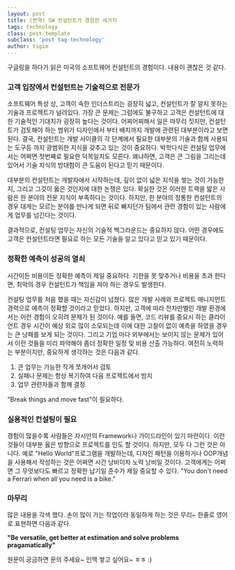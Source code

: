 ```yaml
--- 
layout: post 
title: (번역) SW 컨설턴트가 경험한 세가지 
tags: technology  
class: post-template
subclass: 'post tag-technology' 
author: tigim 
---  
```


구글링을 하다가 읽은 미국의 소프트웨어 컨설턴트의 경험이다. 내용이 괜찮은 것 같다.  


### 고객 입장에서 컨설턴트는 기술적으로 전문가

소프트웨어 특성 상, 고객이 속한 인더스트리는 굉장히 넓고, 컨설턴트가 잘 알지 못하는 기술과 프로젝트가 널려있다. 가장 큰 문제는 그럼에도 불구하고 고객은 컨설턴트에 대한 기술적인 기대치가 굉장히 높다는 것이다. 어찌어찌해서 일은 마무리 짓지만, 컨설턴트가 검토해야 하는 범위가 디자인에서 부터 배치까지 개발에 관련된 대부분이라고 보면 된다. 결국, 컨설턴트는 개발 사이클의 각 단계에서 필요한 대부분의 기술과 함께 사용되는 도구등 까지 광범위한 지식을 갖추고 있는 것이 중요하다. 박학다식은 컨설팅 업무에서는 어쩌면 첫번째로 필요한 덕목일지도 모른다. 왜냐하면, 고객은 큰 그림을 그리는데 있어서 기술 지식의 방대함이 큰 도움이 된다고 믿기 때문이다.  

대부분의 컨설턴트는 개발자에서 시작하는데, 깊이 없이 넓은 지식을 쌓는 것이 가능한지, 그리고 그것이 옳은 것인지에 대한 논쟁은 있다.  확실한 것은 이러한 트랙을 밟은 사람은 한 분야의 전문 지식이 부족하다는 것이다. 하지만, 한 분야의 정통한 컨설턴트의 경우 대게는 모르는 분야를 만나게 되면 뒤로 빠지던가 팀에서 관련 경험이 있는 사람에게 업무를 넘긴다는 것이다. 

결과적으로, 컨설팅 업무는 자신의 기술적 백그라운드는 중요하지 않다. 어떤 경우에도 고객은 컨설턴트라면 필요로 하는 모든 기술을 알고 있다고 믿고 있기 때문이다.  


### 정확한 예측이 성공의 열쇠

시간이든 비용이든 정확한 예측이 제일 중요하다. 기한을 못 맞추거나 비용을 초과 한다면, 최악의 경우 컨설턴트가 책임을 져야 하는 경우도 발생한다. 

컨설팅 업무를 처음 했을 때는 자신감이 넘쳤다. 많은 개발 사례와 프로젝트 매니지먼트 경력으로 예측이 정확할 것이라고 믿었다. 하지만, 고객에 따라 천차만별인 개발 환경에서는 이런 경험이 오히려 문제가 된 것이다. 예를 들면, 코드 리뷰를 중요시 하는 클라이언트 경우 시간이 예상 외로 많이 소모되는데 이에 대한 고찰이 없이 예측을 하였을 경우는 큰 낭패를 보게 되는 것이다. 그리고 기업 마다 외부에서는 보이지 않는 문제가 있어서 이런 것들을 미리 파악해야 좀더 정확한 일정 및 비용 산출 가능하다. 여전히 노력하는 부분이지만, 중요하게 생각하는 것은 다음과 같다. 

 1. 큰 업무는 가능한 작게 쪼개어서 검토 
 2. 실패나 문제는 항상 복기하여 다음 프로젝트에서 방지
 3. 업무 관련자들과 함께 결정 

"Break things and move fast"이 필요하다.   


### 실용적인 컨설팅이 필요

경험이 많을수록 사람들은 자시만의 Framework나 가이드라인이 있기 마련이다. 이런 것들이 대부분 옳은 방향으로 프로젝트를 인도 할 것이다. 하지만, 모두 다 그런 것은 아니다. 예로 "Hello World"프로그램을 개발하는데, 디자인 패턴을 이용하거나 OOP개념을 사용해서 작성하는 것은 어쩌면 시간 낭비이자 노력 낭비일 것이다. 고객에게는 어쩌면 그 무엇보다도 빠르고 정확한 납기일 준수가 제일 중요할 수 있다.  "You don't need a Ferrari when all you need is a bike."   


### 마무리

많은 내용을 각색 했다. 손이 많이 가는 작업이라 동일하게 하는 것은 무리~ 한줄로 영어로 표현하면 다음과 같다.  

**"Be versatile, get better at estimation and solve problems pragamatically"**

원문이 궁금하면 문의 주세요~ 인맥 쌓고 싶어요~ ㅎㅎ :)